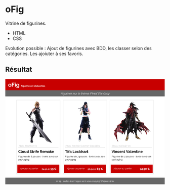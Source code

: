 # oFig

Vitrine de figurines. 

- HTML
- CSS

Evolution possible : Ajout de figurines avec BDD, les classer selon des catégories. Les ajoiuter à ses favoris.



## Résultat

![resultat](ressources/resultat.png)



